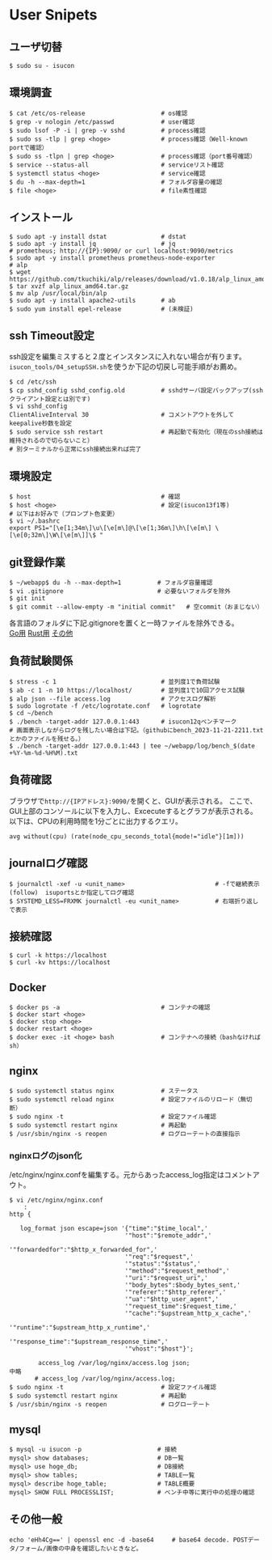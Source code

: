 # User Snipets

## ユーザ切替  
```
$ sudo su - isucon
```

## 環境調査  
```
$ cat /etc/os-release                     # os確認  
$ grep -v nologin /etc/passwd             # user確認
$ sudo lsof -P -i | grep -v sshd          # process確認
$ sudo ss -tlp | grep <hoge>              # process確認（Well-known portで確認）
$ sudo ss -tlpn | grep <hoge>             # process確認（port番号確認）
$ service --status-all                    # serviceリスト確認
$ systemctl status <hoge>                 # service確認
$ du -h --max-depth=1                     # フォルダ容量の確認
$ file <hoge>                             # file素性確認
```

## インストール  
```
$ sudo apt -y install dstat               # dstat
$ sudo apt -y install jq                  # jq
# prometheus; http://{IP}:9090/ or curl localhost:9090/metrics
$ sudo apt -y install prometheus prometheus-node-exporter
# alp
$ wget https://github.com/tkuchiki/alp/releases/download/v1.0.18/alp_linux_amd64.tar.gz
$ tar xvzf alp_linux_amd64.tar.gz
$ mv alp /usr/local/bin/alp
$ sudo apt -y install apache2-utils       # ab
$ sudo yum install epel-release           # (未検証)
```

## ssh Timeout設定  
ssh設定を編集ミスすると２度とインスタンスに入れない場合が有ります。  
`isucon_tools/04_setupSSH.sh`を使うか下記の切戻し可能手順がお薦め。  
```
$ cd /etc/ssh
$ cp sshd_config sshd_config.old          # sshdサーバ設定バックアップ(sshクライアント設定とは別です)
$ vi sshd_config
ClientAliveInterval 30                    # コメントアウトを外してkeepalive秒数を設定
$ sudo service ssh restart                # 再起動で有効化（現在のssh接続は維持されるので切らないこと）  
# 別ターミナルから正常にssh接続出来れば完了
```

## 環境設定  
```
$ host                                    # 確認
$ host <hoge>                             # 設定(isucon13f1等)
# 以下はお好みで（プロンプト色変更）
$ vi ~/.bashrc
export PS1="[\e[1;34m\]\u\[\e[m\]@\[\e[1;36m\]\h\[\e[m\] \[\e[0;32m\]\W\[\e[m\]]\$ "
```

## git登録作業
```
$ ~/webapp$ du -h --max-depth=1          # フォルダ容量確認
$ vi .gitignore                          # 必要ないフォルダを除外
$ git init
$ git commit --allow-empty -m "initial commit"   # 空commit（おまじない）
```
各言語のフォルダに下記.gitignoreを置くと一時ファイルを除外できる。  
[Go用](https://github.com/github/gitignore/blob/main/Go.gitignore) [Rust用](https://github.com/github/gitignore/blob/main/Rust.gitignore) [その他](https://github.com/github/gitignore/tree/main)

## 負荷試験関係 
```
$ stress -c 1                             # 並列度1で負荷試験
$ ab -c 1 -n 10 https://localhost/        # 並列度1で10回アクセス試験
$ alp json --file access.log              # アクセスログ解析
$ sudo logrotate -f /etc/logrotate.conf   # logrotate
$ cd ~/bench
$ ./bench -target-addr 127.0.0.1:443      # isucon12qベンチマーク
# 画面表示しながらログを残したい場合は下記。（githubにbench_2023-11-21-2211.txtとかのファイルを残せる。）
$ ./bench -target-addr 127.0.0.1:443 | tee ~/webapp/log/bench_$(date +%Y-%m-%d-%H%M).txt   
```

## 負荷確認  
ブラウザで`http://{IPアドレス}:9090/`を開くと、GUIが表示される。
ここで、GUI上部のコンソールに以下を入力し、Excecuteするとグラフが表示される。
以下は、CPUの利用時間を1分ごとに出力するクエリ。
```
avg without(cpu) (rate(node_cpu_seconds_total{mode!="idle"}[1m]))
```

## journalログ確認
```
$ journalctl -xef -u <unit_name>                         # -fで継続表示(follow)  isuportsとか指定してログ確認
$ SYSTEMD_LESS=FRXMK journalctl -eu <unit_name>          # 右端折り返しで表示
```

## 接続確認
```
$ curl -k https://localhost
$ curl -kv https://localhost
```

## Docker
```
$ docker ps -a                            # コンテナの確認
$ docker start <hoge>
$ docker stop <hoge>
$ docker restart <hoge>
$ docker exec -it <hoge> bash             # コンテナへの接続（bashなければsh）
```

## nginx  
```
$ sudo systemctl status nginx             # ステータス
$ sudo systemctl reload nginx             # 設定ファイルのリロード（無切断）
$ sudo nginx -t                           # 設定ファイル確認
$ sudo systemctl restart nginx            # 再起動
$ /usr/sbin/nginx -s reopen               # ログローテートの直接指示
```

### nginxログのjson化

/etc/nginx/nginx.confを編集する。元からあったaccess_log指定はコメントアウト。  
```
$ vi /etc/nginx/nginx.conf
    :
http {

   log_format json escape=json '{"time":"$time_local",'
                                '"host":"$remote_addr",'
                                '"forwardedfor":"$http_x_forwarded_for",'
                                '"req":"$request",'
                                '"status":"$status",'
                                '"method":"$request_method",'
                                '"uri":"$request_uri",'
                                '"body_bytes":$body_bytes_sent,'
                                '"referer":"$http_referer",'
                                '"ua":"$http_user_agent",'
                                '"request_time":$request_time,'
                                '"cache":"$upstream_http_x_cache",'
                                '"runtime":"$upstream_http_x_runtime",'
                                '"response_time":"$upstream_response_time",'
                                '"vhost":"$host"}';

        access_log /var/log/nginx/access.log json;
中略
       # access_log /var/log/nginx/access.log;
$ sudo nginx -t                           # 設定ファイル確認
$ sudo systemctl restart nginx            # 再起動
$ /usr/sbin/nginx -s reopen               # ログローテート
```

## mysql  
```
$ mysql -u isucon -p                     # 接続
mysql> show databases;                   # DB一覧
mysql> use hoge_db;                      # DB接続
mysql> show tables;                      # TABLE一覧
mysql> describe hoge_table;              # TABLE概要
mysql> SHOW FULL PROCESSLIST;            # ベンチ中等に実行中の処理の確認
```

## その他一般
```
echo 'eHh4Cg==' | openssl enc -d -base64     # base64 decode. POSTデータ/フォーム/画像の中身を確認したいときなど。
```
